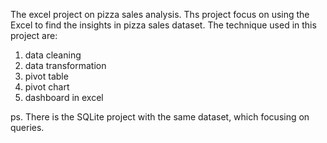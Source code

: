 The excel project on pizza sales analysis.
Ths project focus on using the Excel to find the insights in pizza sales dataset.
The technique used in this project are:
  1. data cleaning
  2. data transformation
  3. pivot table
  4. pivot chart
  5. dashboard in excel

ps. There is the SQLite project with the same dataset, which focusing on queries.
